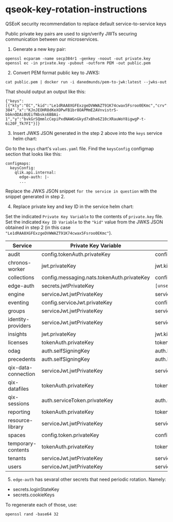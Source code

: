 # qseok-key-rotation-instructions
QSEoK security recommendation to replace default service-to-service keys

Public private key pairs are used to sign/verify JWTs securing communication between our microservices. 

1. Generate a new key pair:

```
openssl ecparam -name secp384r1 -genkey -noout -out private.key
openssl ec -in private.key -pubout -outform PEM -out public.pem
```

2. Convert PEM format public key to JWKS:

```
cat public.pem | docker run -i danedmunds/pem-to-jwk:latest --jwks-out
```

That should output an output like this:

```
{"keys":[{"kty":"EC","kid":"Le1dRAA8XGFExzgeDVWWAZT91K74cwax5Fsroo0EKmc","crv":"P-384","x":"KJnJEOHR8dKeXOPwFB1br8OAPMmE2AVnvistrS-bbknODAi0UEifNbsks6BBAi-1","y":"bvkGrSQmmlcCepiPxdNAWGnGkyd7xBhe6Z10cXRauWoY8igwgP-t-6i20F_Tk7FI"}]}
```

3. Insert JWKS JSON generated in the step 2 above into the `keys` service helm chart:

Go to the `keys` chart's `values.yaml` file.
Find the `keysConfig` configmap section that looks like this:

```
configmaps:
  keysConfig:
    qlik.api.internal:
      edge-auth: |-
      ...
```

Replace the JWKS JSON snippet `for the service in question` with the snippet generated in step 2.

4. Replace private key and key ID in the service helm chart:

Set the indicated `Private Key Variable` to the contents of `private.key` file.
Set the indicated `Key ID Variable` to the `"kid"` value from the JWKS JSON obtained in step 2 (in this case `"Le1dRAA8XGFExzgeDVWWAZT91K74cwax5Fsroo0EKmc"`).

| Service                      | Private Key Variable                        | Key ID Variable                      |
| -----------------------------| --------------------------------------------| -------------------------------------|
| audit                        | config.tokenAuth.privateKey                 | config.tokenAuth.kid                 |
| chronos-worker               | jwt.privateKey                              | jwt.kid                              |
| collections                  | config.messaging.nats.tokenAuth.privateKey  | config.messaging.nats.tokenAuth.kid  |
| edge-auth                    | secrets.jwtPrivateKey                       | `[unset]`                            |
| engine                       | serviceJwt.jwtPrivateKey                    | serviceJwt.keyId                     |
| eventing                     | config.serviceJwt.privateKey                | config.serviceJwt.keyId              |
| groups                       | serviceJwt.jwtPrivateKey                    | serviceJwt.keyId                     |
| identity-providers           | serviceJwt.jwtPrivateKey                    | serviceJwt.keyId                     |
| insights                     | jwt.privateKey                              | jwt.kid                              |
| licenses                     | tokenAuth.privateKey                        | tokenAuth.kid                        |
| odag                         | auth.selfSigningKey                         | auth.kid                             |
| precedents                   | auth.selfSigningKey                         | auth.kid                             |
| qix-data-connection          | serviceJwt.jwtPrivateKey                    | serviceJwt.keyId                     |
| qix-datafiles                | tokenAuth.privateKey                        | tokenAuth.kid                        |
| qix-sessions                 | auth.serviceToken.privateKey                | auth.serviceToken.kid                |
| reporting                    | tokenAuth.privateKey                        | tokenAuth.kid                        |
| resource-library             | serviceJwt.jwtPrivateKey                    | serviceJwt.keyId                     |
| spaces                       | config.token.privateKey                     | config.token.kid                     |
| temporary-contents           | tokenAuth.privateKey                        | tokenAuth.kid                        |
| tenants                      | serviceJwt.jwtPrivateKey                    | serviceJwt.keyId                     |
| users                        | serviceJwt.jwtPrivateKey                    | serviceJwt.keyId                     |

5. `edge-auth` has sevaral other secrets that need periodic rotation. Namely:

- secrets.loginStateKey
- secrets.cookieKeys

To regenerate each of those, use:
```
openssl rand -base64 32
```
